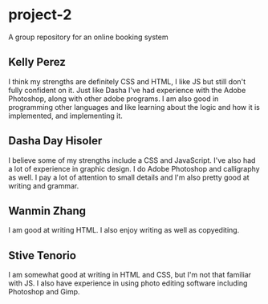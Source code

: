 # project-2
A group repository for an online booking system

## Kelly Perez
I think my strengths are definitely CSS and HTML, I like JS but still don't fully confident on it. Just like Dasha I've had experience with the Adobe Photoshop, along with other adobe programs. I am also good in programming other languages and like learning about the logic and how it is implemented, and implementing it.

## Dasha Day Hisoler
I believe some of my strengths include a CSS and JavaScript. I've also had a lot of experience in graphic design. I do Adobe Photoshop and calligraphy as well. I pay a lot of attention to small details and I'm also pretty good at writing and grammar.  

## Wanmin Zhang
I am good at writing HTML. I also enjoy writing as well as copyediting.

## Stive Tenorio
I am somewhat good at writing in HTML and CSS, but I'm not that familiar with JS. I also have
experience in using photo editing software including Photoshop and Gimp.
